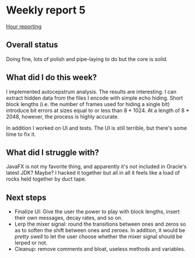 # Weekly report 5

[Hour reporting](/documentation/hours.md)

## Overall status

Doing fine, lots of polish and pipe-laying to do but the core is solid.

## What did I do this week?

I implemented autocepstrum analysis. The results are interesting. I can extract hidden data from the files I encode with simple echo hiding. Short block lengths (i.e. the number of frames used for hiding a single bit) introduce bit errors at sizes equal to or less than 8 * 1024. At a length of 8 * 2048, however, the process is highly accurate.

In addition I worked on UI and tests. The UI is still terrible, but there's some time to fix it.

## What did I struggle with?

JavaFX is not my favorite thing, and apparently it's not included in Oracle's latest JDK? Maybe? I hacked it together but all in all it feels like a load of rocks held together by duct tape.

## Next steps

- Finalize UI: Give the user the power to play with block lengths, insert their own messages, decay rates, and so on.
- Lerp the mixer signal: round the transitions between ones and zeros so as to soften the shift between ones and zeroes. In addition, it would be _pretty swell_ to let the user choose whether the mixer signal should be lerped or not.
- Cleanup: remove comments and bloat, useless methods and variables.